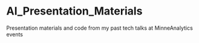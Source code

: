 # AI_Presentation_Materials
Presentation materials and code from my past tech talks at MinneAnalytics events
